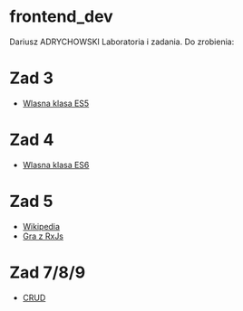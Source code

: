 # frontend_dev
Dariusz ADRYCHOWSKI
Laboratoria i zadania.
Do zrobienia:

# Zad 3
* [Wlasna klasa ES5](https://github.com/adrych/frontend_dev/tree/master/zadania/zad3)

# Zad 4
* [Wlasna klasa ES6](https://github.com/adrych/frontend_dev/tree/master/zadania/zad4)

# Zad 5
* [Wikipedia](https://github.com/adrych/frontend_dev/tree/master/zadania/zad5)
* [Gra z RxJs](https://github.com/adrych/frontend_dev/tree/master/zadania/zad5_1)

# Zad 7/8/9
* [CRUD](https://github.com/adrych/frontend_dev/tree/master/zadania/zad9)


